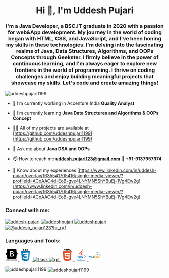 <h1 align="center">Hi 👋, I'm Uddesh Pujari</h1>
<h3 align="center">I'm a Java Developer, a BSC.IT graduate in 2020 with a passion for web&App development. My journey in the world of coding began with HTML, CSS, and JavaScript, and I've been honing my skills in these technologies. I'm delving into the fascinating realms of Java, Data Structures, Algorithms, and OOPs Concepts through Geekster. I firmly believe in the power of continuous learning, and I'm always eager to explore new frontiers in the world of programming. I thrive on coding challenges and enjoy building meaningful projects that showcase my skills. Let's code and create amazing things!</h3>

<p align="left"> <img src="https://komarev.com/ghpvc/?username=uddeshpujari1199&label=Profile%20views&color=0e75b6&style=flat" alt="uddeshpujari1199" /> </p>

- 🔭 I’m currently working in Accenture India **Quality Analyst**

- 🌱 I’m currently learning **Java Data Structures and Algorithms & OOPs Concept**

- 👨‍💻 All of my projects are available at [https://github.com/uddeshpujari1199](https://github.com/uddeshpujari1199)

- 💬 Ask me about **Java DSA and OOPs**

- 📫 How to reach me **uddesh.pujari123@gmail.com || +91-9137957974**

- 📄 Know about my experiences [https://www.linkedin.com/in/uddesh-pujari/overlay/1635541705416/single-media-viewer/?profileId=ACoAAC4d-EoB-gve4LNYMN5ShYBuEj-1Vg4Ew2g](https://www.linkedin.com/in/uddesh-pujari/overlay/1635541705416/single-media-viewer/?profileId=ACoAAC4d-EoB-gve4LNYMN5ShYBuEj-1Vg4Ew2g)

<h3 align="left">Connect with me:</h3>
<p align="left">
<a href="https://linkedin.com/in/uddesh-pujari" target="blank"><img align="center" src="https://raw.githubusercontent.com/rahuldkjain/github-profile-readme-generator/master/src/images/icons/Social/linked-in-alt.svg" alt="uddesh-pujari" height="30" width="40" /></a>
<a href="https://instagram.com/uddeshpujari" target="blank"><img align="center" src="https://raw.githubusercontent.com/rahuldkjain/github-profile-readme-generator/master/src/images/icons/Social/instagram.svg" alt="uddeshpujari" height="30" width="40" /></a>
<a href="https://www.leetcode.com/uddeshpujari" target="blank"><img align="center" src="https://raw.githubusercontent.com/rahuldkjain/github-profile-readme-generator/master/src/images/icons/Social/leet-code.svg" alt="uddeshpujari" height="30" width="40" /></a>
<a href="https://www.hackerearth.com/@uddesh_pujari123?hr_r=1" target="blank"><img align="center" src="https://raw.githubusercontent.com/rahuldkjain/github-profile-readme-generator/master/src/images/icons/Social/hackerearth.svg" alt="@uddesh_pujari123?hr_r=1" height="30" width="40" /></a>
</p>

<h3 align="left">Languages and Tools:</h3>
<p align="left"> <a href="https://getbootstrap.com" target="_blank" rel="noreferrer"> <img src="https://raw.githubusercontent.com/devicons/devicon/master/icons/bootstrap/bootstrap-plain-wordmark.svg" alt="bootstrap" width="40" height="40"/> </a> <a href="https://www.w3schools.com/css/" target="_blank" rel="noreferrer"> <img src="https://raw.githubusercontent.com/devicons/devicon/master/icons/css3/css3-original-wordmark.svg" alt="css3" width="40" height="40"/> </a> <a href="https://flask.palletsprojects.com/" target="_blank" rel="noreferrer"> <img src="https://www.vectorlogo.zone/logos/pocoo_flask/pocoo_flask-icon.svg" alt="flask" width="40" height="40"/> </a> <a href="https://git-scm.com/" target="_blank" rel="noreferrer"> <img src="https://www.vectorlogo.zone/logos/git-scm/git-scm-icon.svg" alt="git" width="40" height="40"/> </a> <a href="https://www.w3.org/html/" target="_blank" rel="noreferrer"> <img src="https://raw.githubusercontent.com/devicons/devicon/master/icons/html5/html5-original-wordmark.svg" alt="html5" width="40" height="40"/> </a> <a href="https://www.java.com" target="_blank" rel="noreferrer"> <img src="https://raw.githubusercontent.com/devicons/devicon/master/icons/java/java-original.svg" alt="java" width="40" height="40"/> </a> <a href="https://www.mysql.com/" target="_blank" rel="noreferrer"> <img src="https://raw.githubusercontent.com/devicons/devicon/master/icons/mysql/mysql-original-wordmark.svg" alt="mysql" width="40" height="40"/> </a> </p>

<p><img align="left" src="https://github-readme-stats.vercel.app/api/top-langs?username=uddeshpujari1199&show_icons=true&locale=en&layout=compact" alt="uddeshpujari1199" /></p>

<p>&nbsp;<img align="center" src="https://github-readme-stats.vercel.app/api?username=uddeshpujari1199&show_icons=true&locale=en" alt="uddeshpujari1199" /></p>
